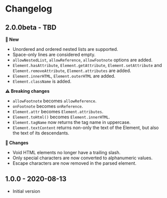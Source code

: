 # Changelog

## 2.0.0beta - TBD

**🌟 New**
- Unordered and ordered nested lists are supported.
- Space-only lines are considered empty.
- `allowNestedList`, `allowReference`, `allowFootnote` options are added.
- `Element.hasAttribute`, `Element.getAttribute`, `Element.setAttribute` and `Element.removeAttribute`, `Element.attributes` are added.
- `Element.innerHTML`, `Element.outerHTML` are added.
- `Element.className` is added.

**⚠ Breaking changes**
- `allowFootnote` becomes `allowReference`.
- `onFootnote` becomes `onReference`.
- `Element.attr` becomes `Element.attributes`.
- `Element.toHtml()` becomes `Element.innerHTML`.
- `Element.tagName` now returns the tag name in uppercase.
- `Element.textContent` returns non-only the text of the Element, but also the text of its descendants.

**🔧 Changes**
- Void HTML elements no longer have a trailing slash.
- Only special characters are now converted to alphanumeric values.
- Escape characters are now removed in the parsed element.


## 1.0.0 - 2020-08-13
- Initial version